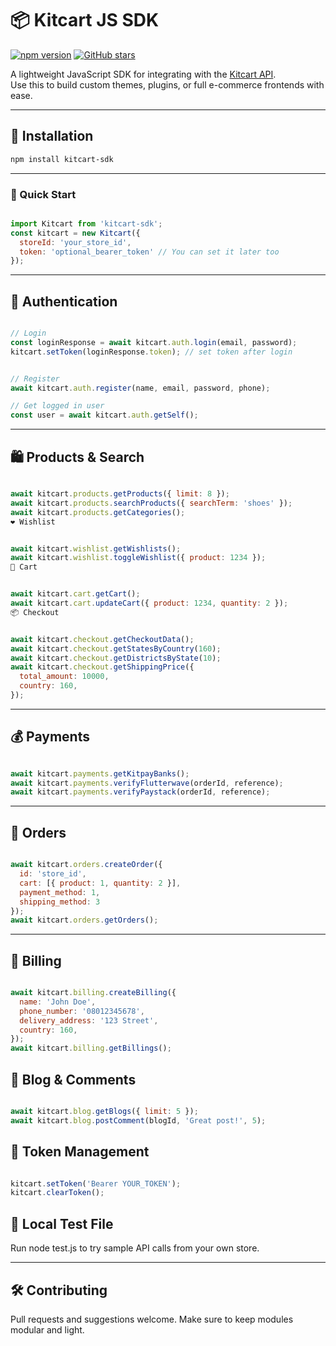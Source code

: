 # 📦 Kitcart JS SDK

[![npm version](https://img.shields.io/npm/v/kitcart-sdk?color=blue)](https://www.npmjs.com/package/kitcart-sdk)
[![GitHub stars](https://img.shields.io/github/stars/Kitcart/kitcart-js-sdk?style=social)](https://github.com/Kitcart/kitcart-js-sdk)

A lightweight JavaScript SDK for integrating with the [Kitcart API](https://usekitcart.com).  
Use this to build custom themes, plugins, or full e-commerce frontends with ease.

---

## 🔧 Installation

```bash
npm install kitcart-sdk

```
___

### 🚀 Quick Start

```js

import Kitcart from 'kitcart-sdk';
const kitcart = new Kitcart({
  storeId: 'your_store_id',
  token: 'optional_bearer_token' // You can set it later too
});

```
___

## 🔐 Authentication

```js

// Login
const loginResponse = await kitcart.auth.login(email, password);
kitcart.setToken(loginResponse.token); // set token after login


// Register
await kitcart.auth.register(name, email, password, phone);

// Get logged in user
const user = await kitcart.auth.getSelf();


```
___

## 🛍️ Products & Search


```js

await kitcart.products.getProducts({ limit: 8 });
await kitcart.products.searchProducts({ searchTerm: 'shoes' });
await kitcart.products.getCategories();
❤️ Wishlist


await kitcart.wishlist.getWishlists();
await kitcart.wishlist.toggleWishlist({ product: 1234 });
🛒 Cart


await kitcart.cart.getCart();
await kitcart.cart.updateCart({ product: 1234, quantity: 2 });
📦 Checkout


await kitcart.checkout.getCheckoutData();
await kitcart.checkout.getStatesByCountry(160);
await kitcart.checkout.getDistrictsByState(10);
await kitcart.checkout.getShippingPrice({
  total_amount: 10000,
  country: 160,
});


```
___

## 💰 Payments

```js

await kitcart.payments.getKitpayBanks();
await kitcart.payments.verifyFlutterwave(orderId, reference);
await kitcart.payments.verifyPaystack(orderId, reference);

```

___

## 📑 Orders

```js

await kitcart.orders.createOrder({
  id: 'store_id',
  cart: [{ product: 1, quantity: 2 }],
  payment_method: 1,
  shipping_method: 3
});
await kitcart.orders.getOrders();

```
___

## 🧾 Billing

```js

await kitcart.billing.createBilling({
  name: 'John Doe',
  phone_number: '08012345678',
  delivery_address: '123 Street',
  country: 160,
});
await kitcart.billing.getBillings();

```
## 📝 Blog & Comments
```js

await kitcart.blog.getBlogs({ limit: 5 });
await kitcart.blog.postComment(blogId, 'Great post!', 5);
```
## 📌 Token Management
```js

kitcart.setToken('Bearer YOUR_TOKEN');
kitcart.clearToken();
```
## 🧪 Local Test File
Run node test.js to try sample API calls from your own store.
___

## 🛠️ Contributing
Pull requests and suggestions welcome. Make sure to keep modules modular and light.

